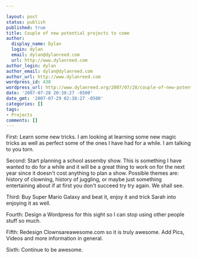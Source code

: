 ```yaml
---

layout: post
status: publish
published: true
title: Couple of new potential projects to come
author:
  display_name: Dylan
  login: dylan
  email: dylan@dylanreed.com
  url: http://www.dylanreed.com
author_login: dylan
author_email: dylan@dylanreed.com
author_url: http://www.dylanreed.com
wordpress_id: 438
wordpress_url: http://www.dylanreed.org/2007/07/28/couple-of-new-potential-projects-to-come/
date: '2007-07-28 20:38:27 -0500'
date_gmt: '2007-07-29 02:38:27 -0500'
categories: []
tags:
- Projects
comments: []
---
```


First: Learn some new tricks. I am looking at learning some new magic tricks as well as perfect some of the ones I have had for a while. I am talking to you torn.  
  
Second: Start planning a school assemby show. This is something I have wanted to do for a while and it will be a great thing to work on for the next year since it doesn't cost anything to plan a show. Possible themes are: history of clowning, history of juggling, or maybe just something entertaining about if at first you don't succeed try try again. We shall see.

Third: Buy Super Mario Galaxy and beat it, enjoy it and trick Sarah into enjoying it as well.

Fourth: Design a Wordpress for this sight so I can stop using other people stuff so much.  
  
Fifth: Redesign Clownsareawesome.com so it is truly awesome. Add Pics, Videos and more information in general.

Sixth: Continue to be awesome.  

